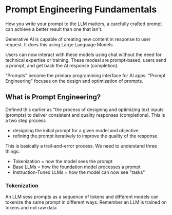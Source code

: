 # Prompt Engineering Fundamentals

How you write your prompt to the LLM matters, a carefully crafted prompt can achieve a better result than one that isn't.

Generative AI is capable of creating new content in response to user request. It does this using Large Language Models.

Users can now interact with these models using chat without the need for technical expertise or training. These modesl are prompt-based, users send a prompt, and get back the AI response (completion).

"Prompts" become the primary programming interface for AI apps. "Prompt Engineering" focuses on the design and optimization of prompts.

## What is Prompt Engineering?

Defined this earlier as "the process of designing and optimizing text inputs (prompts) to deliver consistent and quality responses (completions). This is a two step process

- designing the initial prompt for a given model and objective
- refining the prompt iteratively to improve the quality of the response.

This is basically a trail-and-error process. We need to understand three things:

- Tokenization = how the model sees the prompt
- Base LLMs = how the foundation model processes a prompt
- Instruction-Tuned LLMs = how the model can now see "tasks"

### Tokenization

An LLM sess prompts as a sequence of tokens and different models can tokenize the same prompt in different ways. Remember an LLM is trained on tokens and not raw data

